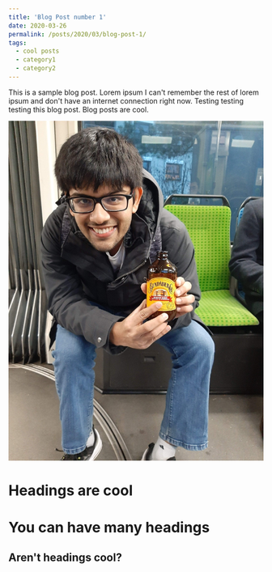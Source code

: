 ```yaml
---
title: 'Blog Post number 1'
date: 2020-03-26
permalink: /posts/2020/03/blog-post-1/
tags:
  - cool posts
  - category1
  - category2
---
```


This is a sample blog post. Lorem ipsum I can't remember the rest of lorem ipsum and don't have an internet connection right now. Testing testing testing this blog post. Blog posts are cool.

![Testing image](im1.jpg)

Headings are cool
======

You can have many headings
======

Aren't headings cool?
------
